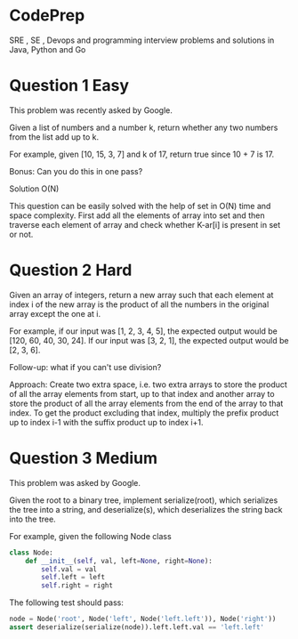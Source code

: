 # CodePrep
SRE , SE , Devops and programming interview problems and solutions in Java, Python and Go

# Question 1 Easy

This problem was recently asked by Google.

Given a list of numbers and a number k, return whether any two numbers from the list add up to k.

For example, given [10, 15, 3, 7] and k of 17, return true since 10 + 7 is 17.

Bonus: Can you do this in one pass?

Solution 
O(N)

This question can be easily solved with the help of set in O(N) time and space complexity.
First add all the elements of array into set and then traverse each element of array 
and check whether K-ar[i] is present in set or not.

# Question 2  Hard


Given an array of integers, return a new array such that each element at index i of the new array is
the product of all the numbers in the original array except the one at i.

For example, if our input was [1, 2, 3, 4, 5], the expected output would be [120, 60, 40, 30, 24].
If our input was [3, 2, 1], the expected output would be [2, 3, 6].

Follow-up: what if you can't use division?

Approach: Create two extra space, i.e. two extra arrays to store the product of all the array elements
from start, up to that index and another array to store the product of all the array elements from the 
end of the array to that index.
To get the product excluding that index, multiply the prefix product up to index i-1 with the suffix 
product up to index i+1.

# Question 3  Medium


This problem was asked by Google.

Given the root to a binary tree, implement serialize(root), which serializes the tree into a string,
 and deserialize(s), which deserializes the string back into the tree.

For example, given the following Node class
```Python
class Node:
    def __init__(self, val, left=None, right=None):
        self.val = val
        self.left = left
        self.right = right
```
The following test should pass:
```Python 
node = Node('root', Node('left', Node('left.left')), Node('right'))
assert deserialize(serialize(node)).left.left.val == 'left.left'
```
